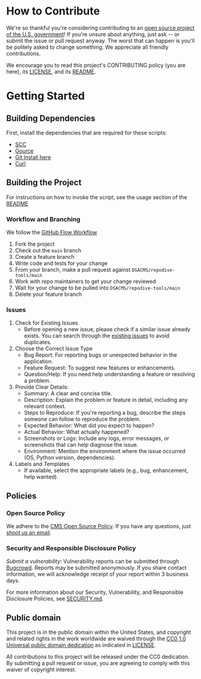 <!--- # NOTE: Modify sections marked with `TODO` -->


# How to Contribute

We're so thankful you're considering contributing to an [open source project of
the U.S. government](https://code.gov/)! If you're unsure about anything, just
ask -- or submit the issue or pull request anyway. The worst that can happen is
you'll be politely asked to change something. We appreciate all friendly
contributions.

We encourage you to read this project's CONTRIBUTING policy (you are here), its
[LICENSE](LICENSE.md), and its [README](README.md).

# Getting Started
## Building Dependencies

First, install the dependencies that are required for these scripts:

 - [SCC](https://github.com/boyter/scc)
 - [Gource](https://github.com/acaudwell/Gource)
 - [Git Install here](https://git-scm.com/book/en/v2/Getting-Started-Installing-Git)
 - [Curl](https://curl.se/docs/)

## Building the Project

For instructions on how to invoke the script, see the usage section of the [README](README.md)

### Workflow and Branching

We follow the [GitHub Flow Workflow](https://guides.github.com/introduction/flow/)

1.  Fork the project 
2.  Check out the `main` branch 
3.  Create a feature branch
4.  Write code and tests for your change 
5.  From your branch, make a pull request against `DSACMS/repodive-tools/main`
6.  Work with repo maintainers to get your change reviewed 
7.  Wait for your change to be pulled into `DSACMS/repodive-tools/main`
8.  Delete your feature branch

<!-- 
### Testing Conventions

TODO: Discuss where tests can be found, how they are run, and what kind of tests/coverage strategy and goals the project has. 
-->

<!--
### Coding Style and Linters

TODO: Code Style Guide 

1. Mention any style guides you adhere to (e.g. pep8, etc...)
2. Mention any linters your project uses (e.g. flake8, jslint, etc...) 
3. Mention any naming conventions your project uses (e.g. Semantic Versioning, CamelCasing, etc...)
4. Mention any other content guidelines the project adheres to (e.g. plainlanguage.gov, etc...)
-->

### Issues

1. Check for Existing Issues
    - Before opening a new issue, please check if a similar issue already exists. You can search through the [existing issues](https://github.com/DSACMS/repodive-tools/issues) to avoid duplicates.
2. Choose the Correct Issue Type
    - Bug Report: For reporting bugs or unexpected behavior in the application.
    - Feature Request: To suggest new features or enhancements.
    - Question/Help: If you need help understanding a feature or resolving a problem.
3. Provide Clear Details:
    - Summary: A clear and concise title.
    - Description: Explain the problem or feature in detail, including any relevant context.
    - Steps to Reproduce: If you're reporting a bug, describe the steps someone can follow to reproduce the problem.
    - Expected Behavior: What did you expect to happen?
    - Actual Behavior: What actually happened?
    - Screenshots or Logs: Include any logs, error messages, or screenshots that can help diagnose the issue.
    - Environment: Mention the environment where the issue occurred (OS, Python version, dependencies).
4. Labels and Templates
    - If available, select the appropriate labels (e.g., bug, enhancement, help wanted).


<!---
TODO: Example Issue Guides

When creating an issue please try to adhere to the following format:

    module-name: One line summary of the issue (less than 72 characters)

    ### Expected behavior

    As concisely as possible, describe the expected behavior.

    ### Actual behavior

    As concisely as possible, describe the observed behavior.

    ### Steps to reproduce the behavior

    List all relevant steps to reproduce the observed behavior.

    see our .github/ISSUE_TEMPLATE.md for more examples.
-->

<!--
## Documentation

TODO: Documentation Example

We also welcome improvements to the project documentation or to the existing
docs. Please file an [issue](https://github.com/DSACMS/repodive-tools/issues).
-->

## Policies

### Open Source Policy

We adhere to the [CMS Open Source
Policy](https://github.com/CMSGov/cms-open-source-policy). If you have any
questions, just [shoot us an email](mailto:opensource@cms.hhs.gov).

### Security and Responsible Disclosure Policy

*Submit a vulnerability:* Vulnerability reports can be submitted through [Bugcrowd](https://bugcrowd.com/cms-vdp). Reports may be submitted anonymously. If you share contact information, we will acknowledge receipt of your report within 3 business days.

For more information about our Security, Vulnerability, and Responsible Disclosure Policies, see [SECURITY.md](SECURITY.md).

## Public domain

This project is in the public domain within the United States, and copyright and related rights in the work worldwide are waived through the [CC0 1.0 Universal public domain dedication](https://creativecommons.org/publicdomain/zero/1.0/) as indicated in [LICENSE](LICENSE).

All contributions to this project will be released under the CC0 dedication. By submitting a pull request or issue, you are agreeing to comply with this waiver of copyright interest.
